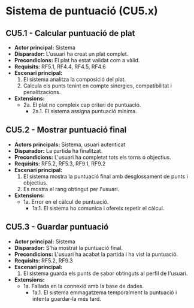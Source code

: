 # Sistema de puntuació (CU5.x)

## CU5.1 - Calcular puntuació de plat
- **Actor principal:** Sistema
- **Disparador:** L'usuari ha creat un plat complet.
- **Precondicions:** El plat ha estat validat com a vàlid.
- **Requisits:** RF5.1, RF4.4, RF4.5, RF4.6
- **Escenari principal:**
  1. El sistema analitza la composició del plat.
  2. Calcula els punts tenint en compte sinergies, compatibilitat i penalitzacions.
- **Extensions:**
  - 2a. El plat no compleix cap criteri de puntuació.
    - 2a.1. El sistema assigna puntuació mínima.

## CU5.2 - Mostrar puntuació final
- **Actors principals:** Sistema, usuari autenticat
- **Disparador:** La partida ha finalitzat.
- **Precondicions:** L'usuari ha completat tots els torns o objectius.
- **Requisits:** RF5.2, RF5.3, RF9.1, RF9.2
- **Escenari principal:**
  1. El sistema mostra la puntuació final amb desglossament de punts i objectius.
  2. Es mostra el rang obtingut per l'usuari.
- **Extensions:**
  - 1a. Error en el càlcul de puntuació.
    - 1a.1. El sistema ho comunica i ofereix repetir el càlcul.

## CU5.3 - Guardar puntuació
- **Actor principal:** Sistema
- **Disparador:** S'ha mostrat la puntuació final.
- **Precondicions:** L'usuari ha acabat la partida i ha vist la puntuació.
- **Requisits:** RF5.2, RF9.3
- **Escenari principal:**
  1. El sistema guarda els punts de sabor obtinguts al perfil de l'usuari.
- **Extensions:**
  - 1a. Fallada en la connexió amb la base de dades.
    - 1a.1. El sistema emmagatzema temporalment la puntuació i intenta guardar-la més tard.
